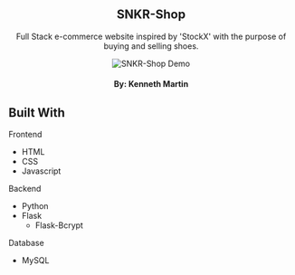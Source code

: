 <!-- PROJECT LOGO -->
<br />
<div align="center">
<h2 align="center">SNKR-Shop</h2>
  <p align="center">
  Full Stack e-commerce website inspired by 'StockX' with the purpose of buying and selling shoes. 
  </p>
  
  <img src="/README-assets/SNKR-Shop-Demo.gif" alt="SNKR-Shop Demo">
  <h4 align="center">By: Kenneth Martin</h4>
</div>

<!-- ABOUT THE PROJECT -->
## Built With

Frontend
* HTML
* CSS
* Javascript

Backend
* Python
* Flask
  * Flask-Bcrypt

Database
* MySQL
